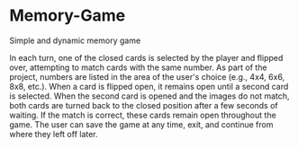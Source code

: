 # Memory-Game
 Simple and dynamic memory game

 In each turn, one of the closed cards is selected by the player and flipped over, attempting to match cards with the same number. 
 As part of the project, numbers are listed in the area of the user's choice (e.g., 4x4, 6x6, 8x8, etc.). When a card is flipped open, 
 it remains open until a second card is selected. When the second card is opened and the images do not match, 
 both cards are turned back to the closed position after a few seconds of waiting. If the match is correct, these cards remain open throughout the game. 
 The user can save the game at any time, exit, and continue from where they left off later.
